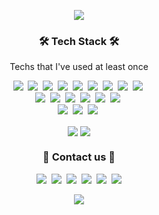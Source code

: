 <p align="center">
  <!--
  <img src="https://capsule-render.vercel.app/api?type=Slice&color=gradient&height=150&section=header&text=Welcome to Er3busNote&fontSize=40&fontColor=000000&stroke=00FF00&strokeWidth=2&rotate=10&fontAlign=62&fontAlignY=35&animation=twinkling&desc=Er3bus%20Github%20Profile&descAlign=60&descAlignY=62" />
  -->
  <img src="https://capsule-render.vercel.app/api?type=Waving&color=gradient&height=150&section=header&text=Welcome%20to%20Er3busNote&fontSize=40&fontColor=000000&animation=twinkling&desc=Er3bus%20Github%20Profile&descAlignY=80" />
</p>

<h3 align="center">🛠 Tech Stack 🛠</h3>

<p align="center"> Techs that I've used at least once </p>

<p align="center">
  <img src="https://img.shields.io/badge/HTML-E34F26?style=flat-square&logo=HTML5&logoColor=white"/></a>&nbsp 
  <img src="https://img.shields.io/badge/CSS-1572B6?style=flat-square&logo=CSS3&logoColor=white"/></a>&nbsp 
  <img src="https://img.shields.io/badge/Javascript-FFB13B?style=flat-square&logo=javascript&logoColor=white"/></a>&nbsp 
  <img src="https://img.shields.io/badge/jQuery-0769AD?style=flat-square&logo=jQuery&logoColor=white"/></a>&nbsp 
  <img src="https://img.shields.io/badge/Python-3766AB?style=flat-square&logo=Python&logoColor=white"/></a>&nbsp 
  <img src="https://img.shields.io/badge/Java-007396?style=flat-square&logo=Java&logoColor=white"/></a>&nbsp 
  <img src="https://img.shields.io/badge/Go-11B48A?style=flat-square&logo=Go&logoColor=white"/></a>&nbsp 
  <img src="https://img.shields.io/badge/React-61DAFB?style=flat-square&logo=React&logoColor=white"/></a>&nbsp 
  <img src="https://img.shields.io/badge/VueJS-4FC08D?style=flat-square&logo=Vue.js&logoColor=white"/></a>&nbsp 
  <br>
  <img src="https://img.shields.io/badge/SpringBoot-6DB33F?style=flat-square&logo=Spring&logoColor=white"/></a>&nbsp 
  <img src="https://img.shields.io/badge/Django-092E20?style=flat-square&logo=Django&logoColor=white"/></a>&nbsp 
  <img src="https://img.shields.io/badge/NodeJS-339933?style=flat-square&logo=Node.js&logoColor=white"/></a>&nbsp 
  <img src="https://img.shields.io/badge/NestJS-E0234E?style=flat-square&logo=NestJS&logoColor=white"/></a>&nbsp 
  <img src="https://img.shields.io/badge/MariaDB-BA7257?style=flat-square&logo=MariaDB&logoColor=white"/></a>&nbsp
  <img src="https://img.shields.io/badge/GitLab%20CI/CD-FC6D26?style=flat-square&logo=GitLab&logoColor=white"/></a>&nbsp 
  <br>
  <!--<img src="https://img.shields.io/badge/Elasticsearch-005571?style=flat-square&logo=Elasticsearch&logoColor=white"/></a>&nbsp 
  <img src="https://img.shields.io/badge/InfluxDB-22ADF6?style=flat-square&logo=InfluxDB&logoColor=white"/></a>&nbsp-->
  <img src="https://img.shields.io/badge/RabbitMQ-FF6600?style=flat-square&logo=RabbitMQ&logoColor=white"/></a>&nbsp 
  <img src="https://img.shields.io/badge/Redis-DC382D?style=flat-square&logo=Redis&logoColor=white"/></a>&nbsp 
  <img src="https://img.shields.io/badge/Docker-2496ED?style=flat-square&logo=Docker&logoColor=white"/></a>&nbsp 
</p>

<p align="center">
  <img align="center" src="https://github-readme-stats.vercel.app/api?username=er3busNote&show_icons=true&count_private=true&bg_color=45,C33764,1D2671&title_color=ffffff&text_color=ffffff&hide_border=False&hide=contribs&exclude_repo=puppet_vm" />
  <img align="center" src="https://github-readme-stats.vercel.app/api/top-langs/?username=er3busNote&&layout=compact&langs_count=5&bg_color=45,C33764,1D2671&title_color=ffffff&text_color=ffffff&hide_border=False&hide=javascript,html&exclude_repo=puppet_vm" />
</p> 

<h3 align="center"> 💬 Contact us 💬 </h3>
<p align="center">
  <a href="https://github.com/er3busNote"><img src="https://img.shields.io/badge/Portfolio-black?style=flat-square&logo=Github&logoColor=white&link=https://github.com/er3busNote"/></a>&nbsp
  <a href="https://er3bus.tistory.com"><img src="https://img.shields.io/badge/Tech%20Blog-blueviolet?style=flat-square&logo=Tistory&logoColor=white&link=https://er3bus.tistory.com"/></a>&nbsp
  <a href="https://velog.io/@er3bus"><img src="https://img.shields.io/badge/Tech%20Blog-11B48A?style=flat-square&logo=Vimeo&logoColor=white&link=https://velog.io/@er3bus"/></a>&nbsp
  <a href="https://www.facebook.com/er3busLife"><img src="https://img.shields.io/badge/Facebook-1877F2?style=flat-square&logo=Facebook&logoColor=white&link=https://www.facebook.com/er3busLife"/></a>&nbsp
  <a href="https://www.instagram.com/qudwn0768"><img src="https://img.shields.io/badge/Instagram-E4405F?style=flat-square&logo=Instagram&logoColor=white&link=https://www.instagram.com/qudwn0768"/></a>&nbsp
  <a href="mailto:qudwn0768@naver.com"><img src="https://img.shields.io/badge/Naver-d14836?style=flat-square&logo=Naver&logoColor=white&link=qudwn0768@naver.com"/></a>
</p>

<p align="center">
  <img src="https://streak-stats.demolab.com/?user=er3busNote&theme=dark"/>
</p>

<!--
- 👋 Hi, I’m @er3busNote
- 👀 I’m interested in ...
- 🌱 I’m currently learning ...
- 💞️ I’m looking to collaborate on ...
- 📫 How to reach me ...
--->

<!---
er3busNote/er3busNote is a ✨ special ✨ repository because its `README.md` (this file) appears on your GitHub profile.
You can click the Preview link to take a look at your changes.
--->

